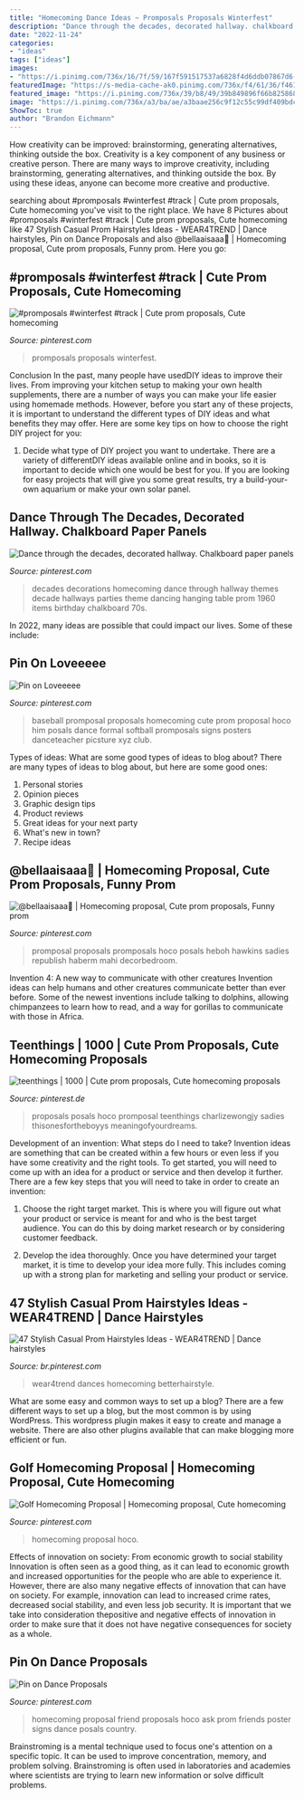 ```yaml
---
title: "Homecoming Dance Ideas ~ Promposals Proposals Winterfest"
description: "Dance through the decades, decorated hallway. chalkboard paper panels"
date: "2022-11-24"
categories:
- "ideas"
tags: ["ideas"]
images:
- "https://i.pinimg.com/736x/16/7f/59/167f591517537a6828f4d6ddb07867d6--dance-proposal-proposal-ideas.jpg"
featuredImage: "https://s-media-cache-ak0.pinimg.com/736x/f4/61/36/f46136cca1e1b1d59c40c3d81492d516--decades-decorations-parties-decades-party-ideas.jpg"
featured_image: "https://i.pinimg.com/736x/39/b8/49/39b849896f66b825868560e08b863cc9.jpg"
image: "https://i.pinimg.com/736x/a3/ba/ae/a3baae256c9f12c55c99df409bdc26c8.jpg"
ShowToc: true
author: "Brandon Eichmann"
---
```



How creativity can be improved: brainstorming, generating alternatives, thinking outside the box.
Creativity is a key component of any business or creative person. There are many ways to improve creativity, including brainstorming, generating alternatives, and thinking outside the box. By using these ideas, anyone can become more creative and productive.

	

		
searching about #promposals #winterfest #track | Cute prom proposals, Cute homecoming you've visit to the right place. We have 8 Pictures about #promposals #winterfest #track | Cute prom proposals, Cute homecoming like 47 Stylish Casual Prom Hairstyles Ideas - WEAR4TREND | Dance hairstyles, Pin on Dance Proposals and also @bellaaisaaa🖤 | Homecoming proposal, Cute prom proposals, Funny prom. Here you go:
		
    
## #promposals #winterfest #track | Cute Prom Proposals, Cute Homecoming

<img loading=lazy src="https://i.pinimg.com/736x/16/7f/59/167f591517537a6828f4d6ddb07867d6--dance-proposal-proposal-ideas.jpg" onerror="this.onerror=null;this.src='https://tse3.mm.bing.net/th?id=OIP.3Fn1IiFbKGk1WGX5qJb32gHaJ3&amp;pid=15.1';" alt="#promposals #winterfest #track | Cute prom proposals, Cute homecoming">

_Source: pinterest.com_

>promposals proposals winterfest. 

	

Conclusion
In the past, many people have usedDIY ideas to improve their lives. From improving your kitchen setup to making your own health supplements, there are a number of ways you can make your life easier using homemade methods. However, before you start any of these projects, it is important to understand the different types of DIY ideas and what benefits they may offer. Here are some key tips on how to choose the right DIY project for you:
1. Decide what type of DIY project you want to undertake. There are a variety of differentDIY ideas available online and in books, so it is important to decide which one would be best for you. If you are looking for easy projects that will give you some great results, try a build-your-own aquarium or make your own solar panel.

    
## Dance Through The Decades, Decorated Hallway. Chalkboard Paper Panels

<img loading=lazy src="https://s-media-cache-ak0.pinimg.com/736x/f4/61/36/f46136cca1e1b1d59c40c3d81492d516--decades-decorations-parties-decades-party-ideas.jpg" onerror="this.onerror=null;this.src='https://tse3.mm.bing.net/th?id=OIP.sISITTu5dcB09R_qR1fVjwHaJ3&amp;pid=15.1';" alt="Dance through the decades, decorated hallway. Chalkboard paper panels">

_Source: pinterest.com_

>decades decorations homecoming dance through hallway themes decade hallways parties theme dancing hanging table prom 1960 items birthday chalkboard 70s. 

	

In 2022, many ideas are possible that could impact our lives. Some of these include: 

    
## Pin On Loveeeee

<img loading=lazy src="https://i.pinimg.com/736x/45/8c/06/458c06edea28826a0dc495d900a02d03--baseball-promposal-for-her-promposal-ideas-for-him.jpg" onerror="this.onerror=null;this.src='https://tse1.mm.bing.net/th?id=OIP._Hm7oC-H9Duo76CYFcfmuQHaLG&amp;pid=15.1';" alt="Pin on Loveeeee">

_Source: pinterest.com_

>baseball promposal proposals homecoming cute prom proposal hoco him posals dance formal softball promposals signs posters danceteacher picsture xyz club. 

	

Types of ideas: What are some good types of ideas to blog about?
There are many types of ideas to blog about, but here are some good ones:
1. Personal stories 
2. Opinion pieces 
3. Graphic design tips 
4. Product reviews 
5. Great ideas for your next party 
6. What's new in town? 
7. Recipe ideas 

    
## @bellaaisaaa🖤 | Homecoming Proposal, Cute Prom Proposals, Funny Prom

<img loading=lazy src="https://i.pinimg.com/736x/19/b5/a6/19b5a6e2b6b0bd860cbb0f8315411de0.jpg" onerror="this.onerror=null;this.src='https://tse3.mm.bing.net/th?id=OIP.4ASa4udMJRxmAo_8kUkJdAHaJ4&amp;pid=15.1';" alt="@bellaaisaaa🖤 | Homecoming proposal, Cute prom proposals, Funny prom">

_Source: pinterest.com_

>promposal proposals promposals hoco posals heboh hawkins sadies republish haberm mahi decorbedroom. 

	

Invention 4: A new way to communicate with other creatures
Invention ideas can help humans and other creatures communicate better than ever before. Some of the newest inventions include talking to dolphins, allowing chimpanzees to learn how to read, and a way for gorillas to communicate with those in Africa.

    
## Teenthings | 1000 | Cute Prom Proposals, Cute Homecoming Proposals

<img loading=lazy src="https://i.pinimg.com/736x/04/62/e5/0462e57c0182a67e3e5eedb0b306a2aa.jpg" onerror="this.onerror=null;this.src='https://tse1.mm.bing.net/th?id=OIP.EomIkcQTIg6IphHVvFmA9QHaNV&amp;pid=15.1';" alt="teenthings | 1000 | Cute prom proposals, Cute homecoming proposals">

_Source: pinterest.de_

>proposals posals hoco promposal teenthings charlizewongjy sadies thisonesfortheboyys meaningofyourdreams. 

	

Development of an invention: What steps do I need to take?
Invention ideas are something that can be created within a few hours or even less if you have some creativity and the right tools. To get started, you will need to come up with an idea for a product or service and then develop it further. There are a few key steps that you will need to take in order to create an invention:
1. Choose the right target market. This is where you will figure out what your product or service is meant for and who is the best target audience. You can do this by doing market research or by considering customer feedback.

2. Develop the idea thoroughly. Once you have determined your target market, it is time to develop your idea more fully. This includes coming up with a strong plan for marketing and selling your product or service.

    
## 47 Stylish Casual Prom Hairstyles Ideas - WEAR4TREND | Dance Hairstyles

<img loading=lazy src="https://i.pinimg.com/736x/a3/ba/ae/a3baae256c9f12c55c99df409bdc26c8.jpg" onerror="this.onerror=null;this.src='https://tse2.mm.bing.net/th?id=OIP.rd1r2Xl1ZFkhLwWBiopWbAHaJ3&amp;pid=15.1';" alt="47 Stylish Casual Prom Hairstyles Ideas - WEAR4TREND | Dance hairstyles">

_Source: br.pinterest.com_

>wear4trend dances homecoming betterhairstyle. 

	

What are some easy and common ways to set up a blog?
There are a few different ways to set up a blog, but the most common is by using WordPress. This wordpress plugin makes it easy to create and manage a website. There are also other plugins available that can make blogging more efficient or fun.

    
## Golf Homecoming Proposal | Homecoming Proposal, Cute Homecoming

<img loading=lazy src="https://i.pinimg.com/736x/39/b8/49/39b849896f66b825868560e08b863cc9.jpg" onerror="this.onerror=null;this.src='https://tse3.mm.bing.net/th?id=OIP.S5ATs6CPTlrClZ9L47_xUwHaJ3&amp;pid=15.1';" alt="Golf Homecoming Proposal | Homecoming proposal, Cute homecoming">

_Source: pinterest.com_

>homecoming proposal hoco. 

	

Effects of innovation on society: From economic growth to social stability
Innovation is often seen as a good thing, as it can lead to economic growth and increased opportunities for the people who are able to experience it. However, there are also many negative effects of innovation that can have on society. For example, innovation can lead to increased crime rates, decreased social stability, and even less job security. It is important that we take into consideration thepositive and negative effects of innovation in order to make sure that it does not have negative consequences for society as a whole.

    
## Pin On Dance Proposals

<img loading=lazy src="https://i.pinimg.com/736x/99/db/9f/99db9f4a55304ffd7a69eb7301c0eb51--homecoming-proposal-for-friends.jpg" onerror="this.onerror=null;this.src='https://tse2.mm.bing.net/th?id=OIP.nsnGChIIpu-b2xSh6biBJQHaJ4&amp;pid=15.1';" alt="Pin on Dance Proposals">

_Source: pinterest.com_

>homecoming proposal friend proposals hoco ask prom friends poster signs dance posals country. 

	

Brainstroming is a mental technique used to focus one's attention on a specific topic. It can be used to improve concentration, memory, and problem solving. Brainstroming is often used in laboratories and academies where scientists are trying to learn new information or solve difficult problems.

